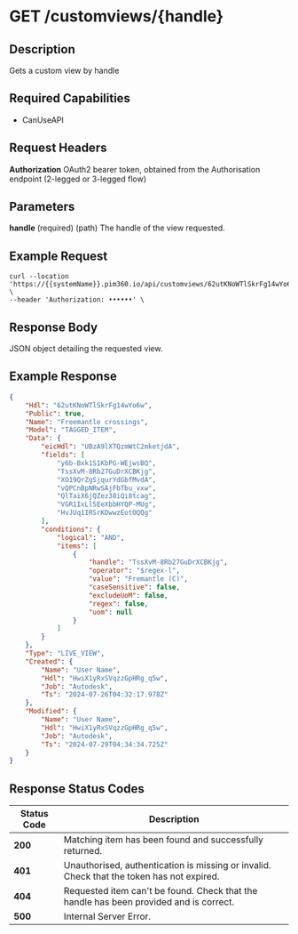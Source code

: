 # GET /customviews/{handle}

## Description
Gets a custom view by handle

## Required Capabilities
* CanUseAPI

## Request Headers

**Authorization** OAuth2 bearer token, obtained from the Authorisation endpoint (2-legged or 3-legged flow)

## Parameters
**handle** (required) (path) The handle of the view requested.


## Example Request
```
curl --location 'https://{{systemName}}.pim360.io/api/customviews/62utKNoWTlSkrFg14wYo6w' \
--header 'Authorization: ••••••' \
```

## Response Body
JSON object detailing the requested view.

## Example Response
```JSON
{
    "Hdl": "62utKNoWTlSkrFg14wYo6w",
    "Public": true,
    "Name": "Freemantle crossings",
    "Model": "TAGGED_ITEM",
    "Data": {
        "eicHdl": "UBzA9lXTQzmWtC2mketjdA",
        "fields": [
            "y6b-Bxk1S1KbPG-WEjwsBQ",
            "TssXvM-8Rb27GuDrXCBKjg",
            "XO19QrZgSjqurYdGbfMvdA",
            "vQPCnBpNRwSAjFbTbu_vxw",
            "QlTaiX6jQZez38iQi8tcag",
            "VGR1IxLlSEeXbbHYQP-MUg",
            "HvJUq1IRSrKDwwzEotOQQg"
        ],
        "conditions": {
            "logical": "AND",
            "items": [
                {
                    "handle": "TssXvM-8Rb27GuDrXCBKjg",
                    "operator": "$regex-l",
                    "value": "Fremantle (C)",
                    "caseSensitive": false,
                    "excludeUoM": false,
                    "regex": false,
                    "uom": null
                }
            ]
        }
    },
    "Type": "LIVE_VIEW",
    "Created": {
        "Name": "User Name",
        "Hdl": "HwiX1yRxSVqzzGpHRg_q5w",
        "Job": "Autodesk",
        "Ts": "2024-07-26T04:32:17.978Z"
    },
    "Modified": {
        "Name": "User Name",
        "Hdl": "HwiX1yRxSVqzzGpHRg_q5w",
        "Job": "Autodesk",
        "Ts": "2024-07-29T04:34:34.725Z"
    }
}
```

## Response Status Codes
| Status Code | Description |
| -------- | ------- |
|**200** |Matching item has been found and successfully returned.|
|**401** |Unauthorised, authentication is missing or invalid. Check that the token has not expired.|
|**404** |Requested item can't be found. Check that the handle has been provided and is correct.|
|**500** |Internal Server Error.|


